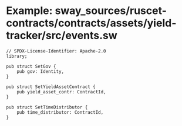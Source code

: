 # Example: sway_sources/ruscet-contracts/contracts/assets/yield-tracker/src/events.sw

```sway
// SPDX-License-Identifier: Apache-2.0
library;

pub struct SetGov {
    pub gov: Identity,
}

pub struct SetYieldAssetContract {
    pub yield_asset_contr: ContractId,
}

pub struct SetTimeDistributor {
    pub time_distributor: ContractId,
}
```
